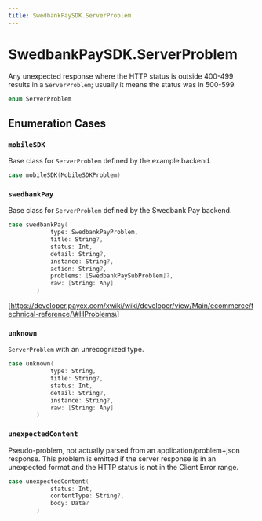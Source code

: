 ```yaml
---
title: SwedbankPaySDK.ServerProblem
---
```

# SwedbankPaySDK.ServerProblem

Any unexpected response where the HTTP status is outside 400-499 results in a `ServerProblem`; usually it means the status was in 500-599.

``` swift
enum ServerProblem 
```

## Enumeration Cases

### `mobileSDK`

Base class for `ServerProblem` defined by the example backend.

``` swift
case mobileSDK(MobileSDKProblem)
```

### `swedbankPay`

Base class for `ServerProblem` defined by the Swedbank Pay backend.

``` swift
case swedbankPay(
            type: SwedbankPayProblem,
            title: String?,
            status: Int,
            detail: String?,
            instance: String?,
            action: String?,
            problems: [SwedbankPaySubProblem]?,
            raw: [String: Any]
        )
```

\[https://developer.payex.com/xwiki/wiki/developer/view/Main/ecommerce/technical-reference/\#HProblems\]

### `unknown`

`ServerProblem` with an unrecognized type.

``` swift
case unknown(
            type: String,
            title: String?,
            status: Int,
            detail: String?,
            instance: String?,
            raw: [String: Any]
        )
```

### `unexpectedContent`

Pseudo-problem, not actually parsed from an application/problem+json response. This problem is emitted if the server response is in
an unexpected format and the HTTP status is not in the Client Error range.

``` swift
case unexpectedContent(
            status: Int,
            contentType: String?,
            body: Data?
        )
```
